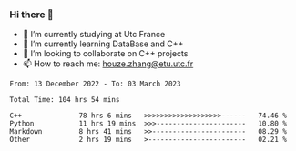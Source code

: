 ### Hi there 👋
- 🔭 I’m currently studying at Utc France
- 🌱 I’m currently learning DataBase and C++
- 👯 I’m looking to collaborate on C++ projects
- 📫 How to reach me: houze.zhang@etu.utc.fr

<!--START_SECTION:waka-->

```text
From: 13 December 2022 - To: 03 March 2023

Total Time: 104 hrs 54 mins

C++              78 hrs 6 mins   >>>>>>>>>>>>>>>>>>>------   74.46 %
Python           11 hrs 19 mins  >>>----------------------   10.80 %
Markdown         8 hrs 41 mins   >>-----------------------   08.29 %
Other            2 hrs 19 mins   >------------------------   02.21 %
```

<!--END_SECTION:waka-->
